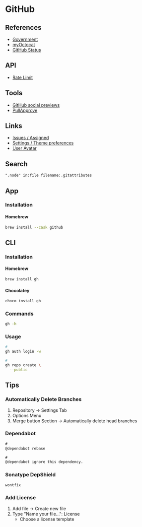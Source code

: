 # GitHub

<!--
https://github.com/revoltchat/.github
https://github.com/chdsbd/kodiak

https://media-exp1.licdn.com/dms/image/sync/C4E27AQFXhz19BLKTlg/articleshare-shrink_800/0/1620311917375?e=1620406800&v=beta&t=kcsEPLfDy2Up6iCcr7gyH9OIJhH0Pgj09CtvABBcVGc
-->

## References

- [Government](https://government.github.com/community/)
- [myOctocat](https://myoctocat.com/)
- [GitHub Status](https://githubstatus.com/)

## API

- [Rate Limit](https://api.github.com/rate_limit)

## Tools

- [GitHub social previews](https://mugshotbot.com/github)
- [PullApprove](https://pullapprove.com/)

## Links

- [Issues / Assigned](https://github.com/issues/assigned)
- [Settings / Theme preferences](https://github.com/settings/appearance)
- [User Avatar](https://github.com/brunowego.png)

## Search

```txt
".node" in:file filename:.gitattributes
```

## App

### Installation

#### Homebrew

```sh
brew install --cask github
```

## CLI

### Installation

#### Homebrew

```sh
brew install gh
```

#### Chocolatey

```sh
choco install gh
```

### Commands

```sh
gh -h
```

### Usage

```sh
#
gh auth login -w

#
gh repo create \
  --public
```

## Tips

### Automatically Delete Branches

1. Repository -> Settings Tab
2. Options Menu
3. Merge button Section -> Automatically delete head branches

### Dependabot

```txt
#
@dependabot rebase

#
@dependabot ignore this dependency.
```

### Sonatype DepShield

```txt
wontfix
```

### Add License

1. Add file -> Create new file
2. Type "Name your file...": License
   - Choose a license template
